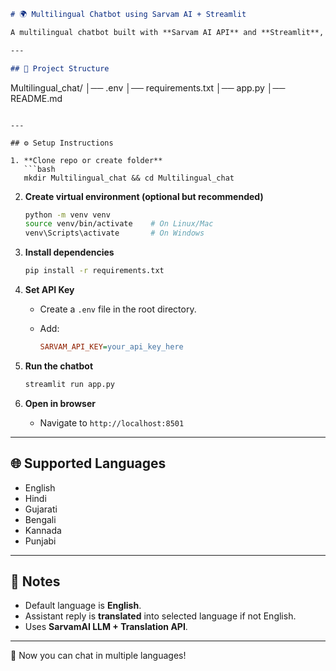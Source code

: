 ```markdown
# 🌍 Multilingual Chatbot using Sarvam AI + Streamlit

A multilingual chatbot built with **Sarvam AI API** and **Streamlit**, supporting multiple Indian languages.

---

## 📂 Project Structure

```

Multilingual\_chat/
│── .env
│── requirements.txt
│── app.py
│── README.md

````

---

## ⚙️ Setup Instructions

1. **Clone repo or create folder**
   ```bash
   mkdir Multilingual_chat && cd Multilingual_chat
````

2. **Create virtual environment (optional but recommended)**

   ```bash
   python -m venv venv
   source venv/bin/activate    # On Linux/Mac
   venv\Scripts\activate       # On Windows
   ```

3. **Install dependencies**

   ```bash
   pip install -r requirements.txt
   ```

4. **Set API Key**

   * Create a `.env` file in the root directory.
   * Add:

     ```ini
     SARVAM_API_KEY=your_api_key_here
     ```

5. **Run the chatbot**

   ```bash
   streamlit run app.py
   ```

6. **Open in browser**

   * Navigate to `http://localhost:8501`

---

## 🌐 Supported Languages

* English
* Hindi
* Gujarati
* Bengali
* Kannada
* Punjabi

---

## 📝 Notes

* Default language is **English**.
* Assistant reply is **translated** into selected language if not English.
* Uses **SarvamAI LLM + Translation API**.

---

🚀 Now you can chat in multiple languages!

```


